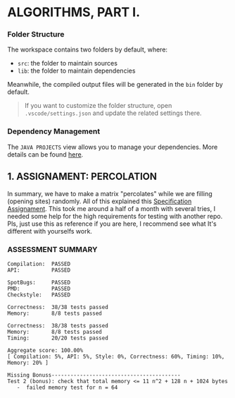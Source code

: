 # ALGORITHMS, PART I.
### Folder Structure

The workspace contains two folders by default, where:

- `src`: the folder to maintain sources
- `lib`: the folder to maintain dependencies

Meanwhile, the compiled output files will be generated in the `bin` folder by default.

> If you want to customize the folder structure, open `.vscode/settings.json` and update the related settings there.

### Dependency Management

The `JAVA PROJECTS` view allows you to manage your dependencies. More details can be found [here](https://github.com/microsoft/vscode-java-dependency#manage-dependencies).
## 1. ASSIGNAMENT: PERCOLATION

In summary, we have to make a matrix "percolates" while we are filling (opening sites) randomly. All of this explained this [Specification Assignament](https://coursera.cs.princeton.edu/algs4/assignments/percolation/specification.php}). This took me around a half of a month with several tries, I needed some help for the high requirements for testing with another repo. Pls, just use this as reference if you are here, I recommend see what It's different with yourselfs work.
<p>

### ASSESSMENT SUMMARY

    Compilation:  PASSED
    API:          PASSED

    SpotBugs:     PASSED
    PMD:          PASSED
    Checkstyle:   PASSED

    Correctness:  38/38 tests passed
    Memory:       8/8 tests passed

    Correctness:  38/38 tests passed
    Memory:       8/8 tests passed
    Timing:       20/20 tests passed

    Aggregate score: 100.00%
    [ Compilation: 5%, API: 5%, Style: 0%, Correctness: 60%, Timing: 10%, Memory: 20% ]

    Missing Bonuss-----------------------------------------
    Test 2 (bonus): check that total memory <= 11 n^2 + 128 n + 1024 bytes
       -  failed memory test for n = 64


